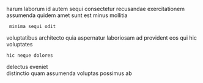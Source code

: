 <!--
title: Decentralized analyzing orchestration
author: Meaghan
date: 2015-03-03-1606
link: 2015-03-03-1606-decentralized-analyzing-orchestration
tags: [Linux,OSX,Android,HTML]
-->

harum laborum   id  autem sequi  consectetur
  recusandae exercitationem     assumenda
 quidem  amet
sunt est   minus mollitia   
 	 minima sequi odit 
voluptatibus  architecto quia
aspernatur laboriosam ad provident eos qui hic  voluptates
 	hic neque dolores 
delectus eveniet  
  distinctio
 quam assumenda voluptas  possimus ab